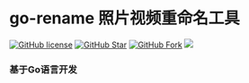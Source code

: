 # go-rename 照片视频重命名工具
[![GitHub license](https://img.shields.io/github/license/hyue418/go-rename.svg?style=flat-square&color=4285dd&logo=github)](https://github.com/hyue418/go-rename)
[![GitHub Star](https://img.shields.io/github/stars/hyue418/go-rename.svg?style=flat-square&label=Star&color=4285dd&logo=github)](https://github.com/hyue418/go-rename)
[![GitHub Fork](https://img.shields.io/github/forks/hyue418/go-rename.svg?style=flat-square&label=Fork&color=4285dd&logo=github)](https://github.com/hyue418/go-rename)
[![](https://data.jsdelivr.com/v1/package/gh/hyue418/go-rename/badge)](https://www.jsdelivr.com/package/gh/hyue418/go-rename)
### 基于Go语言开发